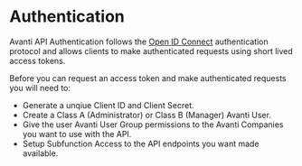 # Authentication

Avanti API Authentication follows the [Open ID Connect](https://openid.net/connect) authentication protocol and allows clients to make authenticated requests using short lived access tokens.

Before you can request an access token and make authenticated requests you will need to:

- Generate a unqiue Client ID and Client Secret.
- Create a Class A (Administrator) or Class B (Manager) Avanti User.
- Give the user Avanti User Group permissions to the Avanti Companies you want to use with the API.
- Setup Subfunction Access to the API endpoints you want made available.
